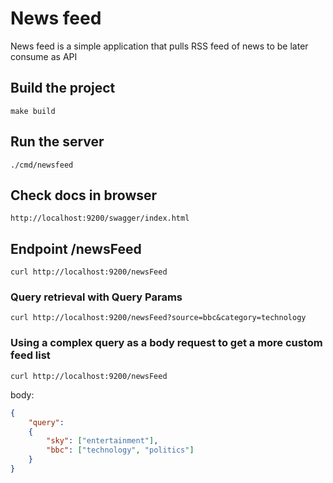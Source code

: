 # News feed

News feed is a simple application that pulls RSS feed of news to be later consume as API

## Build the project

```shell
make build
```

## Run the server
```shell
./cmd/newsfeed
```

## Check docs in browser
```
http://localhost:9200/swagger/index.html
```

## Endpoint /newsFeed 
```shell
curl http://localhost:9200/newsFeed
```

### Query retrieval with Query Params 
```shell
curl http://localhost:9200/newsFeed?source=bbc&category=technology
```

### Using a complex query as a body request to get a more custom feed list

```shell
curl http://localhost:9200/newsFeed
```
body:
```json
{
    "query":
    {
        "sky": ["entertainment"],
        "bbc": ["technology", "politics"]
    }
}
```

